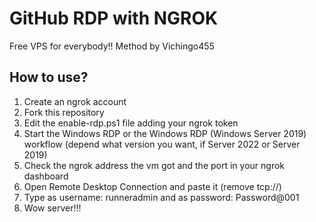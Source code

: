 # GitHub RDP with NGROK
Free VPS for everybody!! Method by Vichingo455

## How to use?
1. Create an ngrok account
2. Fork this repository
3. Edit the enable-rdp.ps1 file adding your ngrok token
4. Start the Windows RDP or the Windows RDP (Windows Server 2019) workflow (depend what version you want, if Server 2022 or Server 2019)
5. Check the ngrok address the vm got and the port in your ngrok dashboard
6. Open Remote Desktop Connection and paste it (remove tcp://)
7. Type as username: runneradmin and as password: Password@001
8. Wow server!!!
